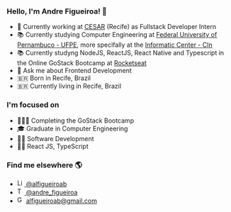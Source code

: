 ### Hello, I'm Andre Figueiroa! 👋

- 🔭 Currently working at [CESAR](http://english.cesar.org.br/) (Recife) as Fullstack Developer Intern
- 📚 Currently studying Computer Engineering at [Federal University of Pernambuco - UFPE](https://www.ufpe.br/inicio), more specifally at the [Informatic Center - CIn](https://portal.cin.ufpe.br/)
- 📚 Currently studyng NodeJS, ReactJS, React Native and Typescript in the Online GoStack Bootcamp at [Rocketseat](https://rocketseat.com.br/)
- 💬 Ask me about Frontend Development
- 🇧🇷 Born in Recife, Brazil
- 🇧🇷 Currently living in Recife, Brazil 

### I'm focused on
- 👨🏾‍💻 Completing the GoStack Bootcamp
- 🎓 Graduate in Computer Engineering
- 👨‍💻 Software Development
- 👨‍💻 React JS, TypeScript

### Find me elsewhere 🌎

- [<img src="https://www.iconfinder.com/data/icons/social-media-2285/512/1_Linkedin_unofficial_colored_svg-512.png" alt="Linkedin" width="16" /> @alfigueiroab](https://www.linkedin.com/in/alfigueiroab/)
- [<img src="https://www.iconfinder.com/data/icons/social-media-2285/512/1_Twitter3_colored_svg-512.png" alt="Twitter" width="16" /> @andre_figueiroa](https://twitter.com/andre_figueiroa)
- <img src="https://www.iconfinder.com/data/icons/logos-and-brands/512/147_Gmail_logo_logos-512.png" alt="Gmail" width="16" /> alfigueiroab@gmail.com
